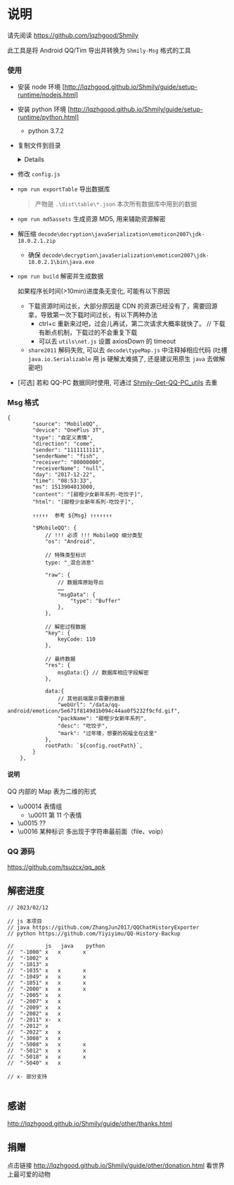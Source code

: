 # 说明

请先阅读 https://github.com/lqzhgood/Shmily

此工具是将 Android QQ/Tim 导出并转换为 `Shmily-Msg` 格式的工具

### 使用

-   安装 node 环境 [http://lqzhgood.github.io/Shmily/guide/setup-runtime/nodejs.html]
-   安装 python 环境 [http://lqzhgood.github.io/Shmily/guide/setup-runtime/python.html]
    -   python 3.7.2
-   复制文件到目录
    <details>

    -   数据库
        -   数据库 input\data\databases
            -   QQ
                -   /data/data/com.tencent.mobileqq/databases/
            -   Tim
                -   /data/data/com.tencent.tim/databases/
        -   秘钥 input\data\files\kc <-- 这是个文件
            -   QQ
                -   /data/data/com.tencent.mobileqq/files/kc
            -   Tim
                -   /data/data/com.tencent.tim/files/kc
    -   资源文件 input\assets
        -   表情 input\assets\.emotionsm
            -   QQ
                -   /tencent/MobileQQ/.emotionsm
                -   /Android/data/com.tencent.mobileqq/Tencent/MobileQQ/.emotionsm
            -   Tim
                -   /tencent/Tim/.emotionsm
                -   /Android/data/com.tencent.tim/Tencent/Tim/.emotionsm
        -   图片 input\assets\chatpic
            -   QQ
                -   /Android/data/com.tencent.mobileqq/Tencent/MobileQQ/chatpic
            -   Tim
                -   /Android/data/com.tencent.tim/Tencent/Tim/chatpic
        -   语音 input\assets\ptt
            -   qq
                -   /Android/data/com.tencent.mobileqq/Tencent/MobileQQ/${QQ 号}/ptt
            -   Tim
                -   /tencent/Tim/${QQ 号}/ptt
                -   /Android/data/com.tencent.tim/Tencent/Tim/${QQ 号}/ptt
        -   文件
            -   QQ
                -   /Android/data/com.tencent.mobileqq/Tencent/QQfile_recv
            -   TIM
                -   /Android/data/com.tencent.tim/Tencent/TIMfile_recv
        -   视频
            -   Tim
                -   /tencent/Tim/shortvideo
                -   /Android/data/com.tencent.tim/Tencent/Tim/shortvideo
        -   其他 input\assets\other
            -   /tencent
            -   QQ /Android/data/com.tencent.mobileqq
            -   Tim /Android/data/com.tencent.tim
            -   所有你认为和聊天记录有关的文件
            -   如果找不到文件会,从这里面竟可能的 MD5 或者 文件名 去匹配

    </details>

-   修改 `config.js`
-   `npm run exportTable` 导出数据库
    > 产物是 `.\dist\table\*.json` 本次所有数据库中用到的数据
-   `npm run md5assets` 生成资源 MD5, 用来辅助资源解密
-   解压缩 `decode\decryption\javaSerialization\emoticon2007\jdk-18.0.2.1.zip`
    -   确保 `decode\decryption\javaSerialization\emoticon2007\jdk-18.0.2.1\bin\java.exe`
-   `npm run build` 解密并生成数据

    如果程序长时间(>10min)进度条无变化, 可能有以下原因

    -   下载资源时间过长，大部分原因是 CDN 的资源已经没有了，需要回源拿，导致第一次下载时间过长，有以下两种办法
        -   ctrl+c 重新来过吧，过会儿再试，第二次请求大概率就快了。 // 下载有断点机制，下载过的不会重复下载
        -   可以去 `utils\net.js` 设置 axiosDown 的 timeout
    -   `share2011` 解码失败, 可以去 `decode\typeMap.js` 中注释掉相应代码 (吐槽 ` java.io.Serializable` 用 js 硬解太难搞了, 还是建议用原生 `java` 去做解密吧)

    
-   [可选] 若和 QQ-PC 数据同时使用, 可通过 [Shmily-Get-QQ-PC_utils](https://github.com/lqzhgood/Shmily-Get-QQ-PC_utils) 去重

### Msg 格式

```
{
        "source": "MobileQQ",
        "device": "OnePlus 3T",
        "type": "自定义表情",
        "direction": "come",
        "sender": "1111111111",
        "senderName": "fish",
        "receiver": "00000000",
        "receiverName": "null",
        "day": "2017-12-22",
        "time": "08:53:33",
        "ms": 1513904013000,
        "content": "[甜橙少女新年系列-吃饺子]",
        "html": "[甜橙少女新年系列-吃饺子]",

        ↑↑↑↑↑  参考 ${Msg} ↑↑↑↑↑↑↑

        "$MobileQQ": {
            // !!! 必须 !!! MobileQQ 细分类型
            "os": "Android",

            // 特殊类型标识
            type: "_混合消息"

            "raw": {
                // 数据库原始导出
                ……
                "msgData": {
                    "type": "Buffer"
                },
            },

            // 解密过程数据
            "key": {
                keyCode: 110
            },

            // 最终数据
            "res": {
                msgData:{} // 数据库相应字段解密
            },

            data:{
                // 其他前端展示需要的数据
                "webUrl": "/data/qq-android/emoticon/5e671f8149d1b094c44aa0f5232f9cfd.gif",
                "packName": "甜橙少女新年系列",
                "desc": "吃饺子",
                "mark": "过年喽，想要的祝福全在这里"
            },
            rootPath: `${config.rootPath}`,
        }
    },
```

#### 说明

QQ 内部的 Map 表为二维的形式

-   \u00014 表情组
    -   \u0011 第 11 个表情
-   \u0015 ??
-   \u0016 某种标识 多出现于字符串最前面（file、voip）

### QQ 源码

https://github.com/tsuzcx/qq_apk

## 解密进度

```
// 2023/02/12

// js 本项目
// java https://github.com/ZhangJun2017/QQChatHistoryExporter
// python https://github.com/Yiyiyimu/QQ-History-Backup

//          js   java    python
//  "-1000" x   x       x
//  "-1002" x
//  "-1013" x
//  "-1035" x   x       x
//  "-1049" x   x       x
//  "-1051" x   x       x
//  "-2000" x   x       x
//  "-2005" x   x
//  "-2007" x   x
//  "-2009" x   x
//  "-2002" x   x
//  "-2011" x-  x
//  "-2012" x
//  "-2022" x   x
//  "-3008" x   x
//  "-5008" x   x       x
//  "-5012" x   x       x
//  "-5018" x   x       x
//  "-5040" x   x

// x- 部分支持


```

## 感谢

http://lqzhgood.github.io/Shmily/guide/other/thanks.html

## 捐赠

点击链接 http://lqzhgood.github.io/Shmily/guide/other/donation.html 看世界上最可爱的动物
